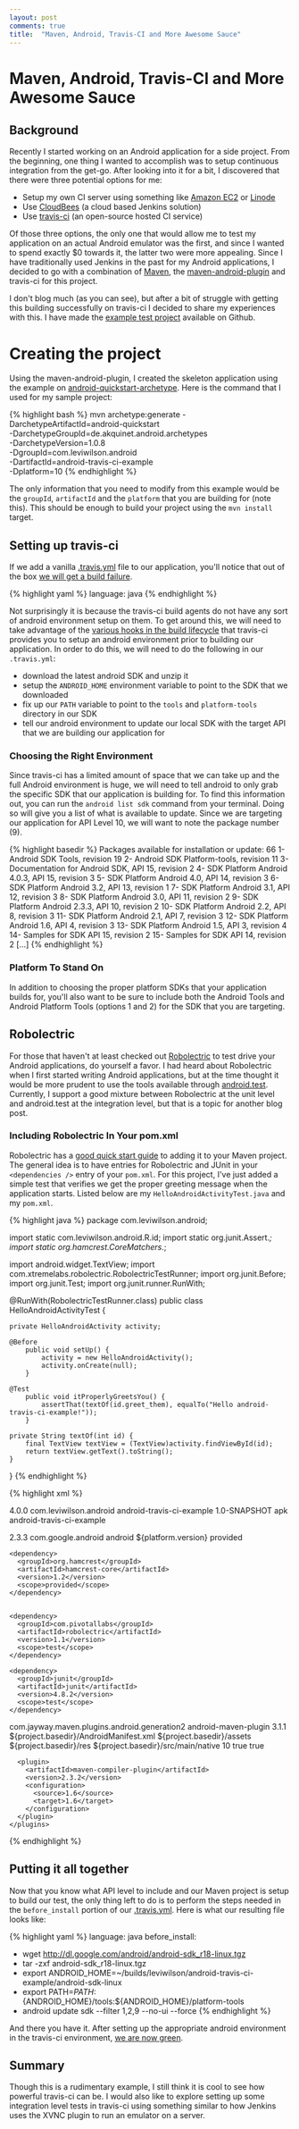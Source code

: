 ```yaml
---
layout: post
comments: true
title:  "Maven, Android, Travis-CI and More Awesome Sauce"
---
```


# Maven, Android, Travis-CI and More Awesome Sauce

##  Background

Recently I started working on an Android application for a side project.  From the beginning, one thing I wanted to accomplish was to setup continuous integration from the get-go.  After looking into it for a bit, I discovered that there were three potential options for me:

* Setup my own CI server using something like [Amazon EC2](http://aws.amazon.com/ec2/) or [Linode](http://www.linode.com/)
* Use [CloudBees](http://wiki.cloudbees.com/bin/view/DEV/Android) (a cloud based Jenkins solution)
* Use [travis-ci](http://travis-ci.org/) (an open-source hosted CI service)

Of those three options, the only one that would allow me to test my application on an actual Android emulator was the first, and since I wanted to spend exactly $0 towards it, the latter two were more appealing.  Since I have traditionally used Jenkins in the past for my Android applications, I decided to go with a combination of [Maven](http://maven.apache.org/), the [maven-android-plugin](http://code.google.com/p/maven-android-plugin/wiki/GettingStarted) and travis-ci for this project.

I don't blog much (as you can see), but after a bit of struggle with getting this building successfully on travis-ci I decided to share my experiences with this.  I have made the [example test project](https://github.com/leviwilson/android-travis-ci-example) available on Github.

#  Creating the project

Using the maven-android-plugin, I created the skeleton application using the example on [android-quickstart-archetype](http://stand.spree.de/wiki_details_maven_archetypes).  Here is the command that I used for my sample project:

{% highlight bash %}
mvn archetype:generate -DarchetypeArtifactId=android-quickstart \
-DarchetypeGroupId=de.akquinet.android.archetypes \
-DarchetypeVersion=1.0.8 \
-DgroupId=com.leviwilson.android \
-DartifactId=android-travis-ci-example \
-Dplatform=10
{% endhighlight %}

The only information that you need to modify from this example would be the `groupId`, `artifactId` and the `platform` that you are building for (note this).  This should be enough to build your project using the `mvn install` target.

## Setting up travis-ci

If we add a vanilla [.travis.yml](https://github.com/leviwilson/android-travis-ci-example/blob/a578cd59e3220ff205af682b121d0fb06f1cdfc2/.travis.yml) file to our application, you'll notice that out of the box [we will get a build failure](http://travis-ci.org/#!/leviwilson/android-travis-ci-example/builds/1511700).

{% highlight yaml %}
language: java
{% endhighlight %}

Not surprisingly it is because the travis-ci build agents do not have any sort of android environment setup on them.   To get around this, we will need to take advantage of the [various hooks in the build lifecycle](http://about.travis-ci.org/docs/user/build-configuration/) that travis-ci provides you to setup an android environment prior to building our application.  In order to do this, we will need to do the following in our `.travis.yml`:

*  download the latest android SDK and unzip it
*  setup the `ANDROID_HOME` environment variable to point to the SDK that we downloaded
*  fix up our `PATH` variable to point to the `tools` and `platform-tools` directory in our SDK
*  tell our android environment to update our local SDK with the target API that we are building our application for

### Choosing the Right Environment
Since travis-ci has a limited amount of space that we can take up and the full Android environment is huge, we will need to tell android to only grab the specific SDK that our application is building for.  To find this information out, you can run the `android list sdk` command from your terminal.  Doing so will give you a list of what is available to update.  Since we are targeting our application for API Level 10, we will want to note the package number (9).

{% highlight basedir %}
Packages available for installation or update: 66
   1- Android SDK Tools, revision 19
   2- Android SDK Platform-tools, revision 11
   3- Documentation for Android SDK, API 15, revision 2
   4- SDK Platform Android 4.0.3, API 15, revision 3
   5- SDK Platform Android 4.0, API 14, revision 3
   6- SDK Platform Android 3.2, API 13, revision 1
   7- SDK Platform Android 3.1, API 12, revision 3
   8- SDK Platform Android 3.0, API 11, revision 2
   9- SDK Platform Android 2.3.3, API 10, revision 2
  10- SDK Platform Android 2.2, API 8, revision 3
  11- SDK Platform Android 2.1, API 7, revision 3
  12- SDK Platform Android 1.6, API 4, revision 3
  13- SDK Platform Android 1.5, API 3, revision 4
  14- Samples for SDK API 15, revision 2
  15- Samples for SDK API 14, revision 2
[...]
{% endhighlight %}

### Platform To Stand On
In addition to choosing the proper platform SDKs that your application builds for, you'll also want to be sure to include both the Android Tools and Android Platform Tools (options 1 and 2) for the SDK that you are targeting.

## Robolectric

For those that haven't at least checked out [Robolectric](http://pivotal.github.com/robolectric/) to test drive your Android applications, do yourself a favor.  I had heard about Robolectric when I first started writing Android applications, but at the time thought it would be more prudent to use the tools available through [android.test](http://developer.android.com/reference/android/test/package-summary.html).  Currently, I support a good mixture between Robolectric at the unit level and android.test at the integration level, but that is a topic for another blog post. 

### Including Robolectric In Your pom.xml
Robolectric has a [good quick start guide](http://pivotal.github.com/robolectric/maven-quick-start.html) to adding it to your Maven project.  The general idea is to have entries for Robolectric and JUnit in your `<dependencies />` entry of your `pom.xml`.  For this project, I've just added a simple test that verifies we get the proper greeting message when the application starts.  Listed below are my `HelloAndroidActivityTest.java` and my `pom.xml`.

{% highlight java %}
package com.leviwilson.android;

import static com.leviwilson.android.R.id;
import static org.junit.Assert.*;
import static org.hamcrest.CoreMatchers.*;

import android.widget.TextView;
import com.xtremelabs.robolectric.RobolectricTestRunner;
import org.junit.Before;
import org.junit.Test;
import org.junit.runner.RunWith;

@RunWith(RobolectricTestRunner.class)
public class HelloAndroidActivityTest {

    private HelloAndroidActivity activity;

    @Before
        public void setUp() {
            activity = new HelloAndroidActivity();
            activity.onCreate(null);
        }

    @Test
        public void itProperlyGreetsYou() {
            assertThat(textOf(id.greet_them), equalTo("Hello android-travis-ci-example!"));
        }

    private String textOf(int id) {
        final TextView textView = (TextView)activity.findViewById(id);
        return textView.getText().toString();
    }
}
{% endhighlight %}


{% highlight xml %}
<?xml version="1.0" encoding="UTF-8"?>
<project xmlns="http://maven.apache.org/POM/4.0.0" xmlns:xsi="http://www.w3.org/2001/XMLSchema-instance"
  xsi:schemaLocation="http://maven.apache.org/POM/4.0.0 http://maven.apache.org/maven-v4_0_0.xsd">
  <modelVersion>4.0.0</modelVersion>
  <groupId>com.leviwilson.android</groupId>
  <artifactId>android-travis-ci-example</artifactId>
  <version>1.0-SNAPSHOT</version>
  <packaging>apk</packaging>
  <name>android-travis-ci-example</name>

  <properties>
    <platform.version> 2.3.3
    </platform.version>
  </properties>

  <dependencies>
    <dependency>
      <groupId>com.google.android</groupId>
      <artifactId>android</artifactId>
      <version>${platform.version}</version>
      <scope>provided</scope>
    </dependency>

    <dependency>
      <groupId>org.hamcrest</groupId>
      <artifactId>hamcrest-core</artifactId>
      <version>1.2</version>
      <scope>provided</scope>
    </dependency>


    <dependency>
      <groupId>com.pivotallabs</groupId>
      <artifactId>robolectric</artifactId>
      <version>1.1</version>
      <scope>test</scope>
    </dependency>

    <dependency>
      <groupId>junit</groupId>
      <artifactId>junit</artifactId>
      <version>4.8.2</version>
      <scope>test</scope>
    </dependency>
  </dependencies>

  <build>
    <plugins>
      <plugin>
        <groupId>com.jayway.maven.plugins.android.generation2</groupId>
        <artifactId>android-maven-plugin</artifactId>
        <version>3.1.1</version>
        <configuration>
          <androidManifestFile>${project.basedir}/AndroidManifest.xml</androidManifestFile>
          <assetsDirectory>${project.basedir}/assets</assetsDirectory>
          <resourceDirectory>${project.basedir}/res</resourceDirectory>
          <nativeLibrariesDirectory>${project.basedir}/src/main/native</nativeLibrariesDirectory>
          <sdk>
            <platform>10</platform>
          </sdk>
          <undeployBeforeDeploy>true</undeployBeforeDeploy>
        </configuration>
        <extensions>true</extensions>
      </plugin>

      <plugin>
        <artifactId>maven-compiler-plugin</artifactId>
        <version>2.3.2</version>
        <configuration>
          <source>1.6</source>
          <target>1.6</target>
        </configuration>
      </plugin>
    </plugins>
  </build>
</project>
{% endhighlight %}

## Putting it all together

Now that you know what API level to include and our Maven project is setup to build our test, the only thing left to do is to perform the steps needed in the `before_install` portion of our [.travis.yml](https://github.com/leviwilson/android-travis-ci-example/blob/5c8e802994075f5be434fae1adabf1406f68828d/.travis.yml).  Here is what our resulting file looks like:

{% highlight yaml %}
language: java
before_install:
  - wget http://dl.google.com/android/android-sdk_r18-linux.tgz
  - tar -zxf android-sdk_r18-linux.tgz
  - export ANDROID_HOME=~/builds/leviwilson/android-travis-ci-example/android-sdk-linux
  - export PATH=${PATH}:${ANDROID_HOME}/tools:${ANDROID_HOME}/platform-tools
  - android update sdk --filter 1,2,9 --no-ui --force
{% endhighlight %}

And there you have it.  After setting up the appropriate android environment in the travis-ci environment, [we are now green](http://travis-ci.org/#!/leviwilson/android-travis-ci-example/builds/1512189).

## Summary

Though this is a rudimentary example, I still think it is cool to see how powerful travis-ci can be.  I would also like to explore setting up some integration level tests in travis-ci using something similar to how Jenkins uses the XVNC plugin to run an emulator on a server.
